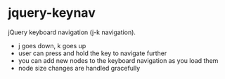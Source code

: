 jquery-keynav
=============

jQuery keyboard navigation (j-k navigation).

+ j goes down, k goes up
+ user can press and hold the key to navigate further
+ you can add new nodes to the keyboard navigation as you load them
+ node size changes are handled gracefully

